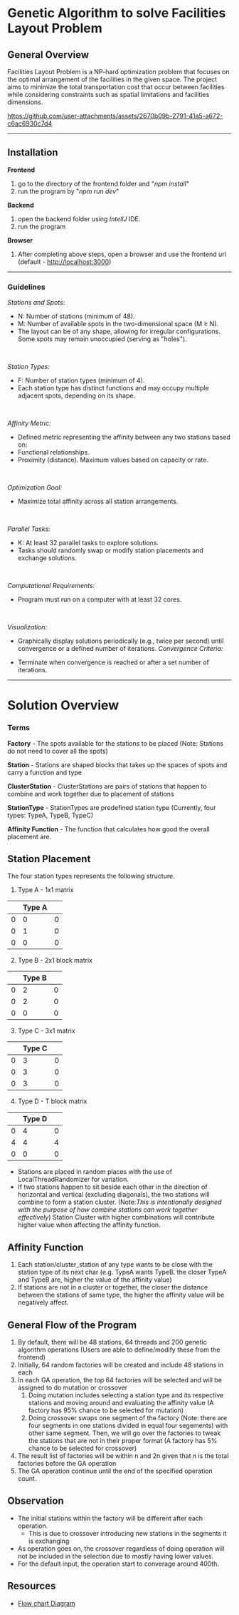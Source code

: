 # Genetic Algorithm to solve Facilities Layout Problem

## General Overview

Facilities Layout Problem is a NP-hard optimization problem that focuses
on the optimal arrangement of the facilities in the given space.
The project aims to minimize the total transportation cost that occur 
between facilities while considering constraints such as spatial limitations
and facilities dimensions.

https://github.com/user-attachments/assets/2670b09b-2791-41a5-a672-c6ac6930c7d4

---

## Installation
**Frontend**
1. go to the directory of the frontend folder and "*npm install*"
2. run the program by "*npm run dev*"

**Backend**
1. open the backend folder using *IntellJ* IDE.
2. run the program

**Browser**
1. After completing above steps, open a browser and use the frontend url (default - [http://localhost:3000](http://localhost:3000))

---

### Guidelines
*Stations and Spots:*
- N: Number of stations (minimum of 48).
- M: Number of available spots in the two-dimensional space (M ≥ N).
- The layout can be of any shape, allowing for irregular configurations. Some spots may remain unoccupied (serving as "holes").
<br/>

*Station Types:*

- F: Number of station types (minimum of 4).
- Each station type has distinct functions and may occupy multiple adjacent spots, depending on its shape.
<br/>

*Affinity Metric:*

- Defined metric representing the affinity between any two stations based on:
- Functional relationships.
- Proximity (distance).
Maximum values based on capacity or rate.
<br/>

_Optimization Goal:_

- Maximize total affinity across all station arrangements.
<br/>

_Parallel Tasks:_

- K: At least 32 parallel tasks to explore solutions.
- Tasks should randomly swap or modify station placements and exchange solutions.
<br/>

_Computational Requirements:_

- Program must run on a computer with at least 32 cores.
<br/>

_Visualization:_

- Graphically display solutions periodically (e.g., twice per second) until convergence or a defined number of iterations.
_Convergence Criteria:_

- Terminate when convergence is reached or after a set number of iterations.

---

# Solution Overview

### Terms

**Factory** - The spots available for the stations to be placed (Note: Stations do not need to cover all the spots)

**Station** - Stations are shaped blocks that takes up the spaces of spots and carry a function and type

**ClusterStation** - ClusterStations are pairs of stations that happen to combine and work together due to placement of stations

**StationType** - StationTypes are predefined station type (Currently, four types: TypeA, TypeB, TypeC)

**Affinity Function** - The function that calculates how good the overall placement are.

## Station Placement

The four station types represents the following structure.
1) Type A - 1x1 matrix

|   | Type A |   |
|---|--------|---|
| 0 | 0      | 0 |
| 0 | 1      | 0 |
| 0 | 0      | 0 |
2) Type B - 2x1 block matrix

|   | Type B |   |
|---|--------|---|
| 0 | 2      | 0 |
| 0 | 2      | 0 |
| 0 | 0      | 0 |

3) Type C - 3x1 matrix

|   | Type C |   |
|---|--------|---|
| 0 | 3      | 0 |
| 0 | 3      | 0 |
| 0 | 3      | 0 |
4) Type D - T block matrix

|   | Type D |   |
|---|--------|---|
| 0 | 4      | 0 |
| 4 | 4      | 4 |
| 0 | 0      | 0 |


- Stations are placed in random places with the use of LocalThreadRandomizer for variation.
- If two stations happen to sit beside each other in the direction of horizontal and vertical (excluding diagonals),
the two stations will combine to form a station cluster.
(Note:_This is intentionally designed with the purpose of how combine stations can work together effectively_)
Station Cluster with higher combinations will contribute higher value when affecting the affinity function.

## Affinity Function

1. Each station/cluster_station of any type wants to be close with the station type of its next char (e.g. TypeA wants TypeB. the closer TypeA and TypeB are, higher the value of the affinity value)
2. If stations are not in a cluster or together, the closer the distance between the stations of same type, the higher the affinity value will be negatively affect.

## General Flow of the Program
1. By default, there will be 48 stations, 64 threads and 200 genetic algorithm operations (Users are able to define/modify these from the frontend)
2. Initially, 64 random factories will be created and include 48 stations in each
3. In each GA operation, the top 64 factories will be selected and will be assigned to do mutation or crossover
   1. Doing mutation includes selecting a station type and its respective stations and moving around and evaluating the affinity value (A factory has 95% chance to be selected for mutation)
   2. Doing crossover swaps one segment of the factory (Note: there are four segments in one stations divided in equal four segements) with other same segment. Then, we will go over the factories to tweak the stations that are not in their proper format (A factory has 5% chance to be selected for crossover)
4. The result list of factories will be within n and 2n given that n is the total factories before the GA operation
5. The GA operation continue until the end of the specified operation count.

## Observation
- The initial stations within the factory will be different after each operation.
  - This is due to crossover introducing new stations in the segments it is exchanging
- As operation goes on, the crossover regardless of doing operation will not be included in the selection due to mostly having lower values.
- For the default input, the operation start to converage around 400th.

## Resources

- [Flow chart Diagram](https://drive.google.com/file/d/1aNOLWbXpScuIEieXHz5GC94fuzeZIkb4/view?usp=sharing)
